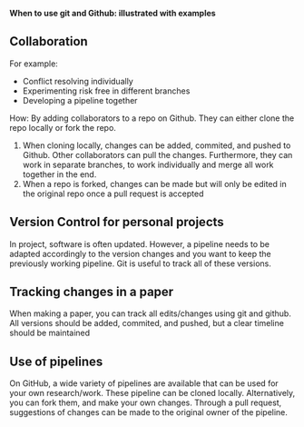 **When to use git and Github: illustrated with examples**

## Collaboration ##
For example:
* Conflict resolving individually 
* Experimenting risk free in different branches 
* Developing a pipeline together 

How:
By adding collaborators to a repo on Github. They can either clone the repo locally or fork the repo. 
1. When cloning locally, changes can be added, commited, and pushed to Github. Other collaborators can pull the changes. 
Furthermore, they can work in separate branches, to work individually and merge all work together in the end. 
2. When a repo is forked, changes can be made but will only be edited in the original repo once a pull request is accepted 

## Version Control for personal projects ##

In project, software is often updated. However, a pipeline needs to be adapted accordingly to the version changes and you want to keep the previously working pipeline. Git is useful to track all of these versions.  

## Tracking changes in a paper ##

When making a paper, you can track all edits/changes using git and github. All versions should be added, commited, and pushed, but a clear timeline should be maintained

## Use of pipelines ## 
On GitHub, a wide variety of pipelines are available that can be used for your own research/work. These pipeline can be cloned locally. Alternatively, you can fork them, and make your own changes. Through a pull request, suggestions of changes can be made to the original owner of the pipeline. 

